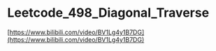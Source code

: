 # Leetcode_498_Diagonal_Traverse

[https://www.bilibili.com/video/BV1Lg4y1B7DG](https://www.bilibili.com/video/BV1Lg4y1B7DG)
